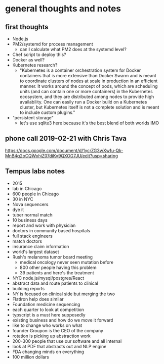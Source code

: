 # general thoughts and notes

## first thoughts

- Node.js
- PM2/systemd for process management
  - can I calculate what PM2 does at the systemd level?
- Chef script to deploy this?
- Docker as well?
- Kubernetes research?
  - "Kubernetes is a container orchestration system for Docker containers that is more extensive than Docker Swarm and is meant to coordinate clusters of nodes at scale in production in an efficient manner. It works around the concept of pods, which are scheduling units (and can contain one or more containers) in the Kubernetes ecosystem, and they are distributed among nodes to provide high availability. One can easily run a Docker build on a Kubernetes cluster, but Kubernetes itself is not a complete solution and is meant to include custom plugins."
- "persistent storage"
  - let's use sqlite3 here because it's the best blend of both worlds IMO

## phone call 2019-02-21 with Chris Tava

https://docs.google.com/document/d/1ycrZG3wXwfu-Qk-MnB4q2oCQWxhjZ07diKv9QXOG7JU/edit?usp=sharing

## Tempus labs notes

- 2015
- lab in Chicago
- 600 people in Chicago
- 30 in NYC
- Nova sequencers
- dye it
- tuber normal match
- 10 business days
- report and work with physician
- doctors in community based hospitals
- full stack engineers
- match doctors
- insurance claim information
- world's largest dataset
- Rush's melanoma tumor board meeting
  - medical oncology never seen mutation before
  - 800 other people having this problem
  - 39 patients and here's the treatment
- NYC node.js/mysql/postgres/React
- abstract data and route patients to clinical
- building reports
- NY is focused on clinical side but merging the two
- FlatIron help does similar
- Foundation medicine sequencing
- each quarter to look at competition
- typscript is a must here supposedly
- existing business and how do we move it forward
- like to change who works on what
- founder Groupon is the CEO of the company
- rotation is picking up abstraction work
- 200-300 people that use our software and all internal
- look at PDF that abstracts out and NLP engine
- FDA changing minds on everything
- 100 million dollars
